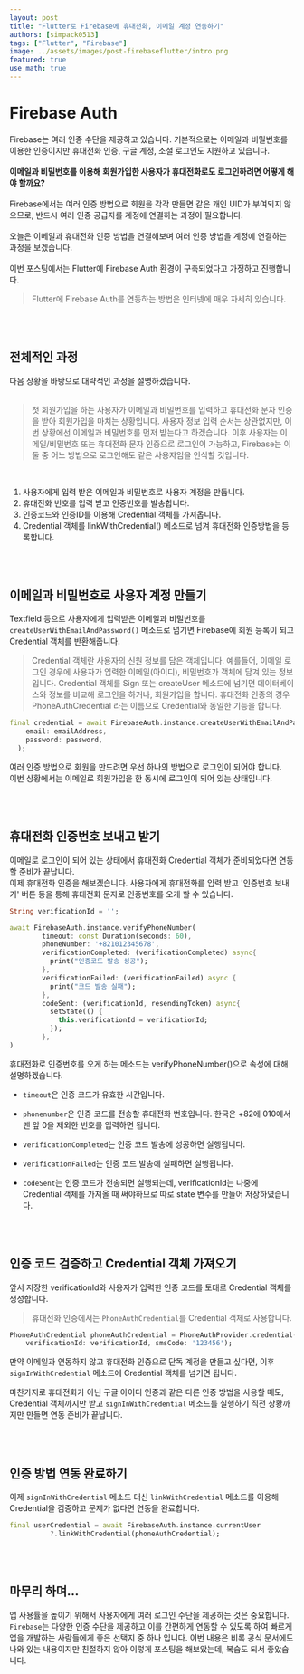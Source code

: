 ```yaml
---
layout: post
title: "Flutter로 Firebase에 휴대전화, 이메일 계정 연동하기"
authors: [simpack0513]
tags: ["Flutter", "Firebase"]
image: ../assets/images/post-firebaseflutter/intro.png
featured: true
use_math: true
---
```


# Firebase Auth

Firebase는 여러 인증 수단을 제공하고 있습니다. 기본적으로는 이메일과 비밀번호를 이용한 인증이지만 휴대전화 인증, 구글 계정, 소셜 로그인도 지원하고 있습니다. <br><br>
**이메일과 비밀번호를 이용해 회원가입한 사용자가 휴대전화로도 로그인하려면 어떻게 해야 할까요?** <br><br>
Firebase에서는 여러 인증 방법으로 회원을 각각 만들면 같은 개인 UID가 부여되지 않으므로, 반드시 여러 인증 공급자를 계정에 연결하는 과정이 필요합니다.<br><br>
오늘은 이메일과 휴대전화 인증 방법을 연결해보며 여러 인증 방법을 계정에 연결하는 과정을 보겠습니다.<br><br>
이번 포스팅에서는 Flutter에 Firebase Auth 환경이 구축되었다고 가정하고 진행합니다.
> Flutter에 Firebase Auth를 연동하는 방법은 인터넷에 매우 자세히 있습니다.

<br>
<br>

## 전체적인 과정

다음 상황을 바탕으로 대략적인 과정을 설명하겠습니다. <br><br>
> 첫 회원가입을 하는 사용자가 이메일과 비밀번호를 입력하고 휴대전화 문자 인증을 받아 회원가입을 마치는 상황입니다. 사용자 정보 입력 순서는 상관없지만, 이번 상황에선 이메일과 비밀번호를 먼저 받는다고 하겠습니다. 이후 사용자는 이메일/비밀번호 또는 휴대전화 문자 인증으로 로그인이 가능하고, Firebase는 이 둘 중 어느 방법으로 로그인해도 같은 사용자임을 인식할 것입니다.

<br>

1. 사용자에게 입력 받은 이메일과 비밀번호로 사용자 계정을 만듭니다.
2. 휴대전화 번호를 입력 받고 인증번호를 발송합니다.
3. 인증코드와 인증ID를 이용해 Credential 객체를 가져옵니다.
4. Credential 객체를 linkWithCredential() 메소드로 넘겨 휴대전화 인증방법을 등록합니다.

<br>
<br>

## 이메일과 비밀번호로 사용자 계정 만들기

Textfield 등으로 사용자에게 입력받은 이메일과 비밀번호를 `createUserWithEmailAndPassword()` 메소드로 넘기면 Firebase에 회원 등록이 되고 Credential 객체를 반환해줍니다.

> Credential 객체란 사용자의 신원 정보를 담은 객체입니다. 예를들어, 이메일 로그인 경우에 사용자가 입력한 이메일(아이디), 비밀번호가 객체에 담겨 있는 정보입니다. Credential 객체를 Sign 또는 createUser 메소드에 넘기면 데이터베이스와 정보를 비교해 로그인을 하거나, 회원가입을 합니다. 휴대전화 인증의 경우 PhoneAuthCredential 라는 이름으로 Credential와 동일한 기능을 합니다.


```Dart
final credential = await FirebaseAuth.instance.createUserWithEmailAndPassword(
    email: emailAddress,
    password: password,
  );
```

여러 인증 방법으로 회원을 만드려면 우선 하나의 방법으로 로그인이 되어야 합니다. <br>
이번 상황에서는 이메일로 회원가입을 한 동시에 로그인이 되어 있는 상태입니다.

<br>
<br>

## 휴대전화 인증번호 보내고 받기

이메일로 로그인이 되어 있는 상태에서 휴대전화 Credential 객체가 준비되었다면 연동할 준비가 끝납니다. <br>
이제 휴대전화 인증을 해보겠습니다. 사용자에게 휴대전화를 입력 받고 '인증번호 보내기' 버튼 등을 통해 휴대전화 문자로 인증번호를 오게 할 수 있습니다.

```Dart
String verificationId = '';

await FirebaseAuth.instance.verifyPhoneNumber(
        timeout: const Duration(seconds: 60),
        phoneNumber: '+821012345678',
        verificationCompleted: (verificationCompleted) async{
          print("인증코드 발송 성공");
        },
        verificationFailed: (verificationFailed) async {
          print("코드 발송 실패");
        },
        codeSent: (verificationId, resendingToken) async{
          setState(() {
            this.verificationId = verificationId;
          });
        },
)
```

휴대전화로 인증번호를 오게 하는 메소드는 verifyPhoneNumber()으로 속성에 대해 설명하겠습니다.

+ `timeout`은 인증 코드가 유효한 시간입니다.

+ `phonenumber`은 인증 코드를 전송할 휴대전화 번호입니다. 한국은 +82에 010에서 맨 앞 0을 제외한 번호를 입력하면 됩니다.

+ `verificationCompleted`는 인증 코드 발송에 성공하면 실행됩니다.

+ `verificationFailed`는 인증 코드 발송에 실패하면 실행됩니다.

+ `codeSent`는 인증 코드가 전송되면 실행되는데, verificationId는 나중에 Credential 객체를 가져올 때 써야하므로 따로 state 변수를 만들어 저장하였습니다.

<br>
<br>

## 인증 코드 검증하고 Credential 객체 가져오기

앞서 저장한 verificationId와 사용자가 입력한 인증 코드를 토대로 Credential 객체를 생성합니다.
> 휴대전화 인증에서는 `PhoneAuthCredential`를 Credential 객체로 사용합니다.


```Dart
PhoneAuthCredential phoneAuthCredential = PhoneAuthProvider.credential(
    verificationId: verificationId, smsCode: '123456');
```

만약 이메일과 연동하지 않고 휴대전화 인증으로 단독 계정을 만들고 싶다면,  이후 `signInWithCredential` 메소드에 Credential 객체를 넘기면 됩니다. <br>

마찬가지로 휴대전화가 아닌 구글 아이디 인증과 같은 다른 인증 방법을 사용할 때도, Credential 객체까지만 받고 `signInWithCredential` 메소드를 실행하기 직전 상황까지만 만들면 연동 준비가 끝납니다.

<br>
<br>

## 인증 방법 연동 완료하기

이제 `signInWithCredential` 메소드 대신 `linkWithCredential` 메소드를 이용해 Credential을 검증하고 문제가 없다면 연동을 완료합니다.

```Dart
final userCredential = await FirebaseAuth.instance.currentUser
          ?.linkWithCredential(phoneAuthCredential);
```



<br>
<br>

## 마무리 하며...

앱 사용률을 높이기 위해서 사용자에게 여러 로그인 수단을 제공하는 것은 중요합니다. `Firebase`는 다양한 인증 수단을 제공하고 이를 간편하게 연동할 수 있도록 하여 빠르게 앱을 개발하는 사람들에게 좋은 선택지 중 하나 입니다. 이번 내용은 비록 공식 문서에도 나와 있는 내용이지만 친절하지 않아 이렇게 포스팅을 해보았는데, 복습도 되서 좋았습니다.
